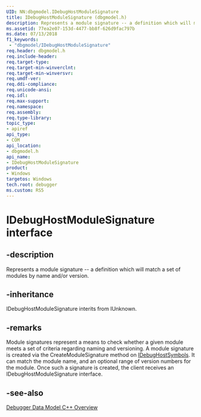 ```yaml
---
UID: NN:dbgmodel.IDebugHostModuleSignature
title: IDebugHostModuleSignature (dbgmodel.h)
description: Represents a module signature -- a definition which will match a set of modules by name and/or version.
ms.assetid: 77ea2e07-153d-4477-bb8f-626d9fac797b
ms.date: 07/13/2018
f1_keywords:
 - "dbgmodel/IDebugHostModuleSignature"
req.header: dbgmodel.h
req.include-header:
req.target-type:
req.target-min-winverclnt:
req.target-min-winversvr:
req.umdf-ver:
req.ddi-compliance:
req.unicode-ansi:
req.idl:
req.max-support:
req.namespace:
req.assembly:
req.type-library: 
topic_type: 
- apiref
api_type: 
- COM
api_location: 
- dbgmodel.h
api_name: 
- IDebugHostModuleSignature
product:
- Windows
targetos: Windows
tech.root: debugger
ms.custom: RS5
---
```


# IDebugHostModuleSignature interface

## -description

Represents a module signature -- a definition which will match a set of modules by name and/or version.


## -inheritance
IDebugHostModuleSignature interits from IUnknown. 
## -remarks

Module signatures represent a means to check whether a given module meets a set of criteria regarding naming and versioning. A module signature is created via the CreateModuleSignature method on [IDebugHostSymbols](nn-dbgmodel-idebughostsymbols.md). It can match the module name, and an optional range of version numbers for the module. Once such a signature is created, the client receives an IDebugHostModuleSignature interface.

## -see-also

[Debugger Data Model C++ Overview](https://docs.microsoft.com/windows-hardware/drivers/debugger/data-model-cpp-overview)
